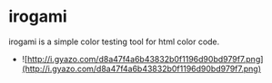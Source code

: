 irogami
====
irogami is a simple color testing tool for html color code.

* ![http://i.gyazo.com/d8a47f4a6b43832b0f1196d90bd979f7.png](http://i.gyazo.com/d8a47f4a6b43832b0f1196d90bd979f7.png)
